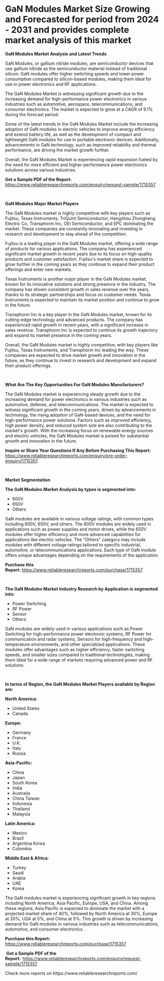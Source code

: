 <p><h1>GaN Modules Market Size Growing and Forecasted for period from 2024 - 2031 and provides complete market analysis of this market</h1></p><p><strong>GaN Modules Market Analysis and Latest Trends</strong></p>
<p><p>GaN Modules, or gallium nitride modules, are semiconductor devices that use gallium nitride as the semiconductor material instead of traditional silicon. GaN modules offer higher switching speeds and lower power consumption compared to silicon-based modules, making them ideal for use in power electronics and RF applications.</p><p>The GaN Modules Market is witnessing significant growth due to the increasing demand for high-performance power electronics in various industries such as automotive, aerospace, telecommunications, and consumer electronics. The market is expected to grow at a CAGR of 9.1% during the forecast period.</p><p>Some of the latest trends in the GaN Modules Market include the increasing adoption of GaN modules in electric vehicles to improve energy efficiency and extend battery life, as well as the development of compact and lightweight GaN modules for use in portable electronic devices. Additionally, advancements in GaN technology, such as improved reliability and thermal performance, are driving the market growth further.</p><p>Overall, the GaN Modules Market is experiencing rapid expansion fueled by the need for more efficient and higher-performance power electronics solutions across various industries.</p></p>
<p><strong>Get a Sample PDF of the Report:&nbsp;</strong> <a href="https://www.reliableresearchreports.com/enquiry/request-sample/1715357">https://www.reliableresearchreports.com/enquiry/request-sample/1715357</a></p>
<p>&nbsp;</p>
<p><strong>GaN Modules Major Market Players</strong></p>
<p><p>The GaN Modules market is highly competitive with key players such as Fujitsu, Texas Instruments, TriQuint Semiconductor, Hangzhou Zhongheng Electric Co, Transphorm Inc, OEi Semiconductor, and EPC dominating the market. These companies are constantly innovating and investing in research and development to stay ahead of the competition.</p><p>Fujitsu is a leading player in the GaN Modules market, offering a wide range of products for various applications. The company has experienced significant market growth in recent years due to its focus on high-quality products and customer satisfaction. Fujitsu's market share is expected to grow further in the coming years as they continue to expand their product offerings and enter new markets.</p><p>Texas Instruments is another major player in the GaN Modules market, known for its innovative solutions and strong presence in the industry. The company has shown consistent growth in sales revenue over the years, thanks to its strategic partnerships and focus on customer needs. Texas Instruments is expected to maintain its market position and continue to grow in the future.</p><p>Transphorm Inc is a key player in the GaN Modules market, known for its cutting-edge technology and advanced products. The company has experienced rapid growth in recent years, with a significant increase in sales revenue. Transphorm Inc is expected to continue its growth trajectory and expand its market presence in the coming years.</p><p>Overall, the GaN Modules market is highly competitive, with key players like Fujitsu, Texas Instruments, and Transphorm Inc leading the way. These companies are expected to drive market growth and innovation in the future, as they continue to invest in research and development and expand their product offerings.</p></p>
<p>&nbsp;</p>
<p><strong>What Are The Key Opportunities For GaN Modules Manufacturers?</strong></p>
<p><p>The GaN Modules market is experiencing steady growth due to the increasing demand for power electronics in various industries such as automotive, defense, and telecommunications. The market is expected to witness significant growth in the coming years, driven by advancements in technology, the rising adoption of GaN-based devices, and the need for high-performance power solutions. Factors such as improved efficiency, high power density, and reduced system size are also contributing to the market's growth. With the increasing focus on renewable energy sources and electric vehicles, the GaN Modules market is poised for substantial growth and innovation in the future.</p></p>
<p><strong>Inquire or Share Your Questions If Any Before Purchasing This Report:</strong> <a href="https://www.reliableresearchreports.com/enquiry/pre-order-enquiry/1715357">https://www.reliableresearchreports.com/enquiry/pre-order-enquiry/1715357</a></p>
<p>&nbsp;</p>
<p><strong>Market Segmentation</strong></p>
<p><strong>The GaN Modules Market Analysis by types is segmented into:</strong></p>
<p><ul><li>600V</li><li>650V</li><li>Others</li></ul></p>
<p><p>GaN modules are available in various voltage ratings, with common types including 600V, 650V, and others. The 600V modules are widely used in applications such as power supplies and motor drives, while the 650V modules offer higher efficiency and more advanced capabilities for applications like electric vehicles. The "Others" category may include modules with different voltage ratings tailored to specific industrial, automotive, or telecommunications applications. Each type of GaN module offers unique advantages depending on the requirements of the application.</p></p>
<p><strong>Purchase this Report:&nbsp;</strong><a href="https://www.reliableresearchreports.com/purchase/1715357">https://www.reliableresearchreports.com/purchase/1715357</a></p>
<p>&nbsp;</p>
<p><strong>The GaN Modules Market Industry Research by Application is segmented into:</strong></p>
<p><ul><li>Power Switching</li><li>RF Power</li><li>Sensor</li><li>Others</li></ul></p>
<p><p>GaN modules are widely used in various applications such as Power Switching for high-performance power electronic systems, RF Power for communication and radar systems, Sensors for high-frequency and high-temperature environments, and other specialized applications. These modules offer advantages such as higher efficiency, faster switching speeds, and smaller sizes compared to traditional technologies, making them ideal for a wide range of markets requiring advanced power and RF solutions.</p></p>
<p>&nbsp;</p>
<p><strong>In terms of Region, the GaN Modules Market Players available by Region are:</strong></p>
<p>
    <p> <strong> North America: </strong>
        <ul>
            <li>United States</li>
            <li>Canada</li>
        </ul>
        </p> 
    <p> <strong> Europe: </strong>
        <ul>
            <li>Germany</li>
            <li>France</li>
            <li>U.K.</li>
            <li>Italy</li>
            <li>Russia</li>
        </ul>
        </p> 
    <p> <strong> Asia-Pacific: </strong>
        <ul>
            <li>China</li>
            <li>Japan</li>
            <li>South Korea</li>
            <li>India</li>
            <li>Australia</li>
            <li>China Taiwan</li>
            <li>Indonesia</li>
            <li>Thailand</li>
            <li>Malaysia</li>
        </ul>
        </p> 
    <p> <strong> Latin America: </strong>
        <ul>
            <li>Mexico</li>
            <li>Brazil</li>
            <li>Argentina Korea</li>
            <li>Colombia</li>
        </ul>
        </p> 
    <p> <strong> Middle East & Africa: </strong>
        <ul>
            <li>Turkey</li>
            <li>Saudi</li>
            <li>Arabia</li>
            <li>UAE</li>
            <li>Korea</li>
        </ul>
    </p>
    </p>
<p><p>The GaN modules market is experiencing significant growth in key regions including North America, Asia Pacific, Europe, USA, and China. Among these regions, Asia Pacific is expected to dominate the market with a projected market share of 40%, followed by North America at 30%, Europe at 20%, USA at 5%, and China at 5%. This growth is driven by increasing demand for GaN modules in various industries such as telecommunications, automotive, and consumer electronics.</p></p>
<p><strong>Purchase this Report: </strong><a href="https://www.reliableresearchreports.com/purchase/1715357">https://www.reliableresearchreports.com/purchase/1715357</a></p>
<p>&nbsp;<strong>Get a Sample PDF of the Report:&nbsp;&nbsp;</strong><a href="https://www.reliableresearchreports.com/enquiry/request-sample/1715357">https://www.reliableresearchreports.com/enquiry/request-sample/1715357</a></p>
<p><strong></strong></p>
<p>Check more reports on https://www.reliableresearchreports.com/</p>